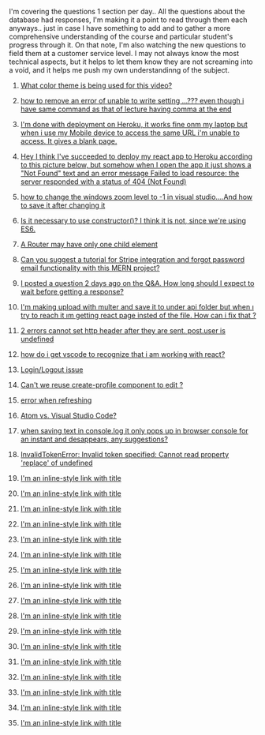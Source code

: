 I'm  covering the questions 1 section per day.. All the questions about the database had responses, I'm making it a point to read through them each anyways.. just in case I have something to add and to gather a more comprehensive understanding of the course and particular student's progress through it. On that note, I'm also watching the new questions to field them at a customer service level. I may not always know the most technical aspects, but it helps to let them know they are not screaming into a void, and it helps me push my own understandinng of the subject.

1. [What color theme is being used for this video?](https://www.udemy.com/mern-stack-front-to-back/learn/v4/questions/5027562 "Looks like Dark (default) or maybe Dark +, I don't see a difference when I change between them.")  

1. [how to remove an error of unable to write setting ...??? even though i have same command as that of lecture having comma at the end](https://www.udemy.com/mern-stack-front-to-back/learn/v4/questions/4447724 "Timestamp 3:27 on this video sounds like exactly what you asked. In the lower right corner, he clicks on save and retry. Seven people have already bookmarked it, it'll be a grey dash until you set your own book mark over theirs.")  

1. [I'm done with deployment on Heroku, it works fine onm my laptop but when i use my Mobile device to access the same  URL i'm unable  to access. It gives a blank page.](https://www.udemy.com/mern-stack-front-to-back/learn/v4/questions/5125084 "If you are using the free service at Heroku, keep in mind the servers are not always live. If no one has been to the URL in 30 minutes it becomes dormant. The first visitor after this time has expired would need to wait for the server to spin up again. Usually only 30-45 seconds, but it will appear as a blank page until then. If you still don't see anything after leaving your phone there for five minutes, You could make sure it's on the desktop fist at the same time. I made the similar oversight when I tried to show a friend a week after completing it. I forgot about the time it takes the server to initialize")  

  
1. [Hey I think I've succeeded to deploy my react app to Heroku according to this picture below, but somehow when I open the app it just shows a "Not Found" text and an error message Failed to load resource: the server responded with a status of 404 (Not Found)](https://www.udemy.com/mern-stack-front-to-back/learn/v4/questions/5122548 "It sounds like it's building the app, but skipping one of the resources it needs.. (possibly the database connection or as simple as an image tag, any clue to what resource it's looking for?).")  

1. [how to change the windows zoom level to -1 in visual studio....And how to save it after changing it](https://www.udemy.com/mern-stack-front-to-back/learn/v4/questions/4447150 "You might want to look at changing the View Appearance , I think you can press the Control & Minus or Control & Plus keys at the same time")  

1. [Is it necessary to use constructor()? I think it is not, since we're using ES6.](https://www.udemy.com/mern-stack-front-to-back/learn/v4/questions/5145304 "We're always free to experiment.. but don't get frustrated when your results may vary. It often means you're not finished with your changes. If you ever get too far off course you've always got his repos to get back on track. But you definitely learn more by trying to change the parts and pieces to match your own needs and styles.")  

1. [A Router may have only one child element](https://www.udemy.com/mern-stack-front-to-back/learn/v4/questions/5144254 "It looks like you are passing an <app/> into <Router></Router>, remember React can only render a single element which should contain the others, try passing in just the <Router />  in which case you would probably want to restructure where the Router is loading the app.. not necessarily in another file, but you'll still need to get it in there, it's just that you can't feed one nested in the other straight to the rendered().")  

1. [Can you suggest a tutorial for Stripe integration and forgot password email functionality with this MERN project?](https://www.udemy.com/mern-stack-front-to-back/learn/v4/questions/5151230 "I searched his Youtube Channel for Stripe, most of his videos were for php.. but this link might cover it.")  
  
1. [I posted a question 2 days ago on the Q&A. How long should I expect to wait before getting a response?](https://www.udemy.com/mern-stack-front-to-back/learn/v4/questions/5102452 "He's recently hired a few part timers to help catch up on the back log of questions, but I can't filter for your name. if you can post a link to the question or the lecture number you posted on, I'll take a look at it.")  

1. [I'm making upload with multer and save it to under api folder but when ı try to reach it ım getting react page insted of the file. How can i fix that ?](https://www.udemy.com/mern-stack-front-to-back/learn/v4/questions/5116294 "Screen shots and code please? The more info you can provide the more likely we are to diagnose it.. It almost sounds like a scoping problem. Imagine loading an <iframe >containing a whole website inside of an image tag is what it sounds like you're describing? So you need to find where to narrow your scope to just get the image and not the whole page around it?")  

1. [2 errors cannot set http header after they are sent. post.user is undefined](https://www.udemy.com/mern-stack-front-to-back/learn/v4/questions/5155662 "I need a bit more to work from.. screenshots? Copy of 'your' code.. sometimes it's easy to overlook a typo. The error message is a good place to start, but debugging is a process, make sure to gather all the evidence. It's possible they are the same bug or one is causing the other.. or they could be completely coincidental. Make sure to look at all your tabs in postman. I didn't notice his switch to the header tab the first time through, I think I was listening, but looking at my other screen when he did it.  Or you may still be trying to GET instead of POST, I think could give that same error. Double check the urlencoded underneath.")  

1. [how do i get vscode to recognize that i am working with react?](https://www.udemy.com/mern-stack-front-to-back/learn/v4/questions/5158328 "React Snippets, in lecture 4, timestamp 5:28. He adds React-Native Snippets under extensions ")  

1. [Login/Logout issue](https://www.udemy.com/mern-stack-front-to-back/learn/v4/questions/5158302 "Are you using a local database or the sample? In the database section, several people had commented the sample base was down, so they had to make a different one. Are you keeping a GitHub repo? If so, send me the link and I'll try to take a closer look. No promises yet, other than I'll look.. also, notice the last line of your last image. ```Open your developer's console```, there may be further hints in there.")  
  
1. [Can't we reuse create-profile component to edit ?](https://www.udemy.com/mern-stack-front-to-back/learn/v4/questions/5161036 "yes, they are very similar, you probably could get away with restructuring them into the same file.. but he seems to be separating the logic for a reason. I think mainly to check if it exists already? He stresses the biggest difference around a minute in, adding componentDidMount(); If anything you'd be better off using Edit for both and not calling the extra function when Creating.. but that probably wouldn't illustrate the separation of concerns as well and could make it more confusing for many.")  

1. [error when refreshing](https://www.udemy.com/modern-javascript-from-the-beginning/learn/v4/questions/4780782 "Yes, it will eventually make a difference. At this level, you can get away with it.. But as you get further along you'll notice that the address bar functions as a command line. / , /index & /index/ws could all tell your program to do different things. You stated that it only happens occasionally, look for a pattern for which addresses trigger this response.")  

1. [Atom vs. Visual Studio Code?](https://www.udemy.com/modern-javascript-from-the-beginning/learn/v4/questions/3512936 "If you're more comfortable with Atom certainly keep using it.. He tries to use just about every tool that is available sooner or later just to stay flexible and know what's available.")  

1. [when saving text in console.log it only pops up in browser console for an instant and desappears, any suggestions?](https://www.udemy.com/modern-javascript-from-the-beginning/learn/v4/questions/4051452 "It's meant to be temporary.. much like the RAM vs Hard Drive. If you want to keep it, you'll need to write a function to log your output to a file. These are referred to as log files and are often analyzed for diagnosing bugs after a crash. Actually, I've never had to write this function, you'll find tools that are set up to log for you.. Oh, you can also just try scrolling up. If you can't scroll up, there's always the possibility that it's stuck in an infinite loop and scrolling down faster than you can go up.. so that'd make it look like it's disappearing.")  

1. [InvalidTokenError: Invalid token specified: Cannot read property 'replace' of undefined](https://www.udemy.com/mern-stack-front-to-back/learn/v4/questions/5161396 "The invalid token is referring to your jason web token, it's undefined because you're losing the security credentials somewhere in the process. For me, it was as simple as overlooking to import axios, but your token is not making it through the process. It'd be like dropping your room key between the front desk of a hotel and the room you just checked into.")  
  
1. [I'm an inline-style link with title](https://www.google.com "Google's Homepage")  

1. [I'm an inline-style link with title](https://www.google.com "Google's Homepage")  

1. [I'm an inline-style link with title](https://www.google.com "Google's Homepage")  

1. [I'm an inline-style link with title](https://www.google.com "Google's Homepage")  

1. [I'm an inline-style link with title](https://www.google.com "Google's Homepage")  

1. [I'm an inline-style link with title](https://www.google.com "Google's Homepage")  
  
1. [I'm an inline-style link with title](https://www.google.com "Google's Homepage")  

1. [I'm an inline-style link with title](https://www.google.com "Google's Homepage")  

1. [I'm an inline-style link with title](https://www.google.com "Google's Homepage")  

1. [I'm an inline-style link with title](https://www.google.com "Google's Homepage")  

1. [I'm an inline-style link with title](https://www.google.com "Google's Homepage")  

1. [I'm an inline-style link with title](https://www.google.com "Google's Homepage")  
  
1. [I'm an inline-style link with title](https://www.google.com "Google's Homepage")  

1. [I'm an inline-style link with title](https://www.google.com "Google's Homepage")  

1. [I'm an inline-style link with title](https://www.google.com "Google's Homepage")  

1. [I'm an inline-style link with title](https://www.google.com "Google's Homepage")  

1. [I'm an inline-style link with title](https://www.google.com "Google's Homepage")  
